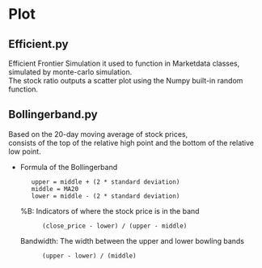 # Plot

## Efficient.py


Efficient Frontier Simulation
it used to function in Marketdata classes, simulated by monte-carlo simulation.  
The stock ratio outputs a scatter plot using the Numpy built-in random function.

## Bollingerband.py

Based on the 20-day moving average of stock prices,  
consists of the top of the relative high point and the bottom of the relative low point.
+ Formula of the Bollingerband

         upper = middle + (2 * standard deviation)  
         middle = MA20  
         lower = middle - (2 * standard deviation)  


     %B: Indicators of where the stock price is in the band  


            (close_price - lower) / (upper - middle)

     Bandwidth: The width between the upper and lower bowling bands  

            (upper - lower) / (middle)
